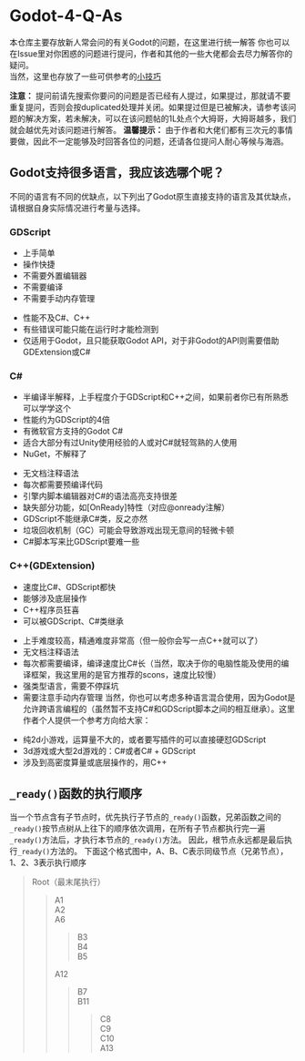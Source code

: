 # Godot-4-Q-As
本仓库主要存放新人常会问的有关Godot的问题，在这里进行统一解答
你也可以在Issue里对你困惑的问题进行提问，作者和其他的一些大佬都会去尽力解答你的疑问。  
当然，这里也存放了一些可供参考的[小技巧](Tricks.md)

**注意：** 提问前请先搜索你要问的问题是否已经有人提过，如果提过，那就请不要重复提问，否则会按duplicated处理并关闭。如果提过但是已被解决，请参考该问题的解决方案，若未解决，可以在该问题帖的1L处点个大拇哥，大拇哥越多，我们就会越优先对该问题进行解答。
**温馨提示：** 由于作者和大佬们都有三次元的事情要做，因此不一定能够及时回答各位的问题，还请各位提问人耐心等候与海涵。

## Godot支持很多语言，我应该选哪个呢？
不同的语言有不同的优缺点，以下列出了Godot原生直接支持的语言及其优缺点，请根据自身实际情况进行考量与选择。
### GDScript
+ 上手简单
+ 操作快捷
+ 不需要外置编辑器
+ 不需要编译
+ 不需要手动内存管理
- 性能不及C#、C++
- 有些错误可能只能在运行时才能检测到
- 仅适用于Godot，且只能获取Godot API，对于非Godot的API则需要借助GDExtension或C#

### C#
+ 半编译半解释，上手程度介于GDScript和C++之间，如果前者你已有所熟悉可以学学这个
+ 性能约为GDScript的4倍
+ 有微软官方支持的Godot C#
+ 适合大部分有过Unity使用经验的人或对C#就轻驾熟的人使用
+ NuGet，不解释了
- 无文档注释语法
- 每次都需要预编译代码
- 引擎内脚本编辑器对C#的语法高亮支持很差
- 缺失部分功能，如[OnReady]特性（对应@onready注解）
- GDScript不能继承C#类，反之亦然
- 垃圾回收机制（GC）可能会导致游戏出现无意间的轻微卡顿
- C#脚本写来比GDScript要难一些

### C++(GDExtension)
+ 速度比C#、GDScript都快
+ 能够涉及底层操作
+ C++程序员狂喜
+ 可以被GDScript、C#类继承
- 上手难度较高，精通难度非常高（但一般你会写一点C++就可以了）
- 无文档注释语法
- 每次都需要编译，编译速度比C#长（当然，取决于你的电脑性能及使用的编译框架，我这里用的是官方推荐的scons，速度比较慢）
- 强类型语言，需要不停踩坑
- 需要注意手动内存管理
当然，你也可以考虑多种语言混合使用，因为Godot是允许跨语言编程的（虽然暂不支持C#和GDScript脚本之间的相互继承）。这里作者个人提供一个参考方向给大家：
* 纯2d小游戏，运算量不大的，或者要写插件的可以直接硬怼GDScript
* 3d游戏或大型2d游戏的：C#或者C# + GDScript
* 涉及到高密度算量或底层操作的，用C++

## `_ready()`函数的执行顺序
当一个节点含有子节点时，优先执行子节点的`_ready()`函数，兄弟函数之间的`_ready()`按节点树从上往下的顺序依次调用，在所有子节点都执行完一遍`_ready()`方法后，才执行本节点的`_ready()`方法。
因此，根节点永远都是最后执行`_ready()`方法的。
下面这个格式图中，A、B、C表示同级节点（兄弟节点），1、2、3表示执行顺序
>Root（最末尾执行）
>>A1  
>>A2  
>>A6  
>>>B3  
>>>B4  
>>>B5
>>  
>>A12  
>>>B7  
>>>B11  
>>>>C8  
>>>>C9  
>>>>C10  
>>A13  

